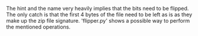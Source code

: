 The hint and the name very heavily implies that the bits need to be flipped. The only catch is that the first 4 bytes of the file need to be left as is as they make up the zip file signature. 'flipper.py' shows a possible way to perform the mentioned operations.
